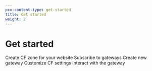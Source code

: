 ```yaml
---
pcx-content-type: get-started
title: Get started
weight: 2
---
```


# Get started

Create CF zone for your website
Subscribe to gateways
Create new gateway
Customize CF settings
Interact with the gateway